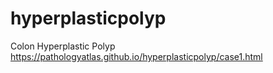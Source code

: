 # hyperplasticpolyp
Colon Hyperplastic Polyp
https://pathologyatlas.github.io/hyperplasticpolyp/case1.html
